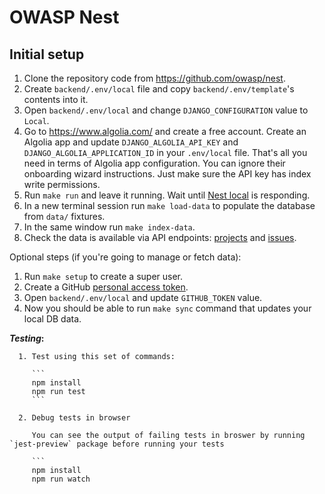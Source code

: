 # OWASP Nest

## Initial setup

1. Clone the repository code from <https://github.com/owasp/nest>.
1. Create `backend/.env/local` file and copy `backend/.env/template`'s contents into it.
1. Open `backend/.env/local` and change `DJANGO_CONFIGURATION` value to `Local`.
1. Go to <https://www.algolia.com/> and create a free account.
   Create an Algolia app and update `DJANGO_ALGOLIA_API_KEY` and `DJANGO_ALGOLIA_APPLICATION_ID` in your `.env/local` file.
   That's all you need in terms of Algolia app configuration. You can ignore their onboarding wizard instructions.
   Just make sure the API key has index write permissions.
1. Run `make run` and leave it running. Wait until [Nest local](http://localhost:8000/api/v1) is responding.
1. In a new terminal session run `make load-data` to populate the database from `data/` fixtures.
1. In the same window run `make index-data`.
1. Check the data is available via API endpoints: [projects](http://localhost:8000/api/v1/owasp/search/project) and [issues](http://localhost:8000/api/v1/owasp/search/issue).

Optional steps (if you're going to manage or fetch data):

1. Run `make setup` to create a super user.
1. Create a GitHub [personal access token](https://docs.github.com/en/authentication/keeping-your-account-and-data-secure/managing-your-personal-access-tokens).
1. Open `backend/.env/local` and update `GITHUB_TOKEN` value.
1. Now you should be able to run `make sync` command that updates your local DB data.


  **_Testing_:**

      1. Test using this set of commands:

         ```
         npm install
         npm run test
         ```

      2. Debug tests in browser

         You can see the output of failing tests in broswer by running `jest-preview` package before running your tests

         ```
         npm install
         npm run watch
